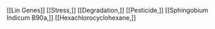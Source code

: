 [[Lin Genes]]
[[Stress,]]
[[Degradation,]]
[[Pesticide,]]
[[Sphingobium Indicum B90a,]]
[[Hexachlorocyclohexane,]]

